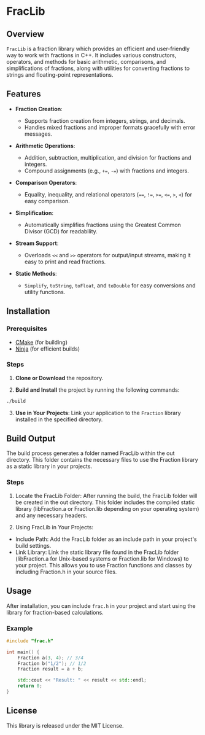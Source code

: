 
# FracLib

## Overview

`FracLib` is a fraction library which provides an efficient and user-friendly way to work with fractions in C++. It includes various constructors, operators, and methods for basic arithmetic, comparisons, and simplifications of fractions, along with utilities for converting fractions to strings and floating-point representations.

## Features

- **Fraction Creation**: 
  - Supports fraction creation from integers, strings, and decimals.
  - Handles mixed fractions and improper formats gracefully with error messages.

- **Arithmetic Operations**:
  - Addition, subtraction, multiplication, and division for fractions and integers.
  - Compound assignments (e.g., `+=`, `-=`) with fractions and integers.
  
- **Comparison Operators**:
  - Equality, inequality, and relational operators (`==`, `!=`, `>=`, `<=`, `>`, `<`) for easy comparison.

- **Simplification**:
  - Automatically simplifies fractions using the Greatest Common Divisor (GCD) for readability.

- **Stream Support**:
  - Overloads `<<` and `>>` operators for output/input streams, making it easy to print and read fractions.

- **Static Methods**:
  - `Simplify`, `toString`, `toFloat`, and `toDouble` for easy conversions and utility functions.

## Installation

### Prerequisites
- [CMake](https://cmake.org/download/) (for building)
- [Ninja](https://ninja-build.org/) (for efficient builds)

### Steps

1. **Clone or Download** the repository.

2. **Build and Install** the project by running the following commands:
```sh
./build
```

3. **Use in Your Projects**: Link your application to the `Fraction` library installed in the specified directory.

## Build Output
The build process generates a folder named FracLib within the out directory. This folder contains the necessary files to use the Fraction library as a static library in your projects.

### Steps
1. Locate the FracLib Folder: After running the build, the FracLib folder will be created in the out directory. This folder includes the compiled static library (libFraction.a or Fraction.lib depending on your operating system) and any necessary headers.

2. Using FracLib in Your Projects:
  - Include Path: Add the FracLib folder as an include path in your project's build settings.
  - Link Library: Link the static library file found in the FracLib folder (libFraction.a for Unix-based systems or Fraction.lib for Windows) to your project. This allows you to use Fraction functions and classes by including Fraction.h in your source files.

## Usage

After installation, you can include `frac.h` in your project and start using the library for fraction-based calculations.

### Example
```cpp
#include "frac.h"

int main() {
    Fraction a(3, 4); // 3/4
    Fraction b("1/2"); // 1/2
    Fraction result = a + b;

    std::cout << "Result: " << result << std::endl;
    return 0;
}
```

## License
This library is released under the MIT License.
